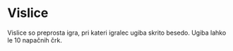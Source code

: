 # Vislice

Vislice so preprosta igra, pri kateri igralec ugiba skrito besedo. Ugiba lahko le 10 napačnih črk.